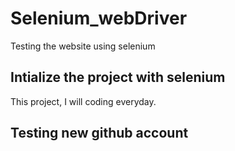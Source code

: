 # Selenium_webDriver
Testing the website using selenium

## Intialize the project with selenium
This project, I will coding everyday.

## Testing new github account